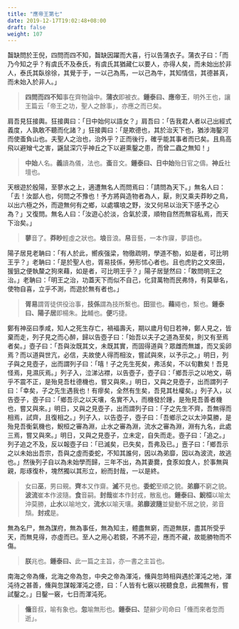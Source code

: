 ```yaml
---
title: "應帝王第七"
date: 2019-12-17T19:02:48+08:00
draft: false
weight: 107
---
```




齧缺問於王倪，四問而四不知，齧缺因躍而大喜，行以告蒲衣子。蒲衣子曰：「<span class="text-muted">而乃今知之乎？有虞氏不及泰氏，有虞氏其猶藏仁以要人，亦得人矣，而未始出於非人，泰氏其臥徐徐，其覺于于，一以己為馬，一以己為牛，其知情信，其德甚真，而未始入於非人。</span>」

> **四問而四不知**事在齊物論中。**蒲衣**即被衣。<strong class="text-success">鍾泰曰、</strong>**應帝王**，明外王也，讓王篇云「帝王之功，聖人之餘事」，亦應之而已矣。



肩吾見狂接輿。狂接輿曰：「<span class="text-muted">日中始何以語女？</span>」肩吾曰：「<span class="text-muted">告我君人者以己出經式義度，人孰敢不聽而化諸？</span>」狂接輿曰：「<span class="text-muted">是欺德也，其於治天下也，猶涉海鑿河而使蚉負山也。夫聖人之治也，治外乎？正而後行，確乎能其事者而已矣。且鳥高飛以避矰弋之害，鼷鼠深穴乎神丘之下以避熏鑿之患，而曾二蟲之無知！</span>」

> **中始**人名。**義**讀為儀，法也。**蚉**音文。<strong class="text-success">鍾泰曰、</strong>**日中始**殆日官之儔。**神丘**社壇也。



天根遊於殷陽，至蓼水之上，適遭無名人而問焉曰：「<span class="text-muted">請問為天下。</span>」無名人曰：「<span class="text-muted">去！汝鄙人也，何問之不豫也！予方將與造物者為人，厭，則又乘夫莽眇之鳥，以出六極之外，而遊無何有之鄉，以處壙埌之野，汝又何帠以治天下感予之心為？</span>」又復問。無名人曰：「<span class="text-muted">汝遊心於淡，合氣於漠，順物自然而無容私焉，而天下治矣。</span>」

> **蓼**音了。**莽眇**輕虛之狀也。**埌**音浪。**帠**音藝，一本作寱，夢語也。



陽子居見老聃曰：「<span class="text-muted">有人於此，嚮疾强梁，物徹疏明，學道不勌，如是者，可比明王乎？</span>」老聃曰：「<span class="text-muted">是於聖人也，胥易技係，勞形怵心者也。且也虎豹之文來田，猨狙之便執斄之狗來藉，如是者，可比明王乎？</span>」陽子居蹵然曰：「<span class="text-muted">敢問明王之治。</span>」老聃曰：「<span class="text-muted">明王之治，功蓋天下而似不自己，化貸萬物而民弗恃，有莫舉名，使物自喜，立乎不測，而遊於無有者也。</span>」

> **胥易**謂胥徒供役治事，**技係**謂為技所繫也。**田**獵也。**藉**繩也，繫也。<strong class="text-success">鍾泰曰、</strong>**陽子居**即楊朱。**比**輔也。**便**巧捷。



鄭有神巫曰季咸，知人之死生存亡，禍褔壽夭，期以歲月旬日若神，鄭人見之，皆棄而走，列子見之而心醉，歸以告壺子曰：「<span class="text-muted">始吾以夫子之道為至矣，則又有至焉者矣。</span>」壺子曰：「<span class="text-muted">吾與汝既其文，未既其實，而固得道與？眾雌而無雄，而又奚卵焉？而以道與世亢，必信，夫故使人得而相汝，嘗試與來，以予示之。</span>」明日，列子與之見壺子，出而謂列子曰：「<span class="text-muted">嘻！子之先生死矣，弗活矣，不以旬數矣！吾見怪焉，見濕灰焉。</span>」列子入，泣涕沾襟，以告壺子，壺子曰：「<span class="text-muted">鄉吾示之以地文，萌乎不震不正，是殆見吾杜德機也，嘗又與來。</span>」明日，又與之見壺子，出而謂列子曰：「<span class="text-muted">幸矣，子之先生遇我也！有瘳矣，全然有生矣，吾見其杜權矣。</span>」列子入，以告壺子，壺子曰：「<span class="text-muted">鄉吾示之以天壤，名實不入，而機發於踵，是殆見吾善者機也，嘗又與來。</span>」明日，又與之見壺子，出而謂列子曰：「<span class="text-muted">子之先生不齊，吾無得而相焉，試齊，且復相之。</span>」列子入，以告壺子，壺子曰：「<span class="text-muted">吾鄉示之以太沖莫勝，是殆見吾衡氣機也，鯢桓之審為淵，止水之審為淵，流水之審為淵，淵有九名，此處三焉，嘗又與來。</span>」明日，又與之見壺子，立未定，自失而走。壺子曰：「<span class="text-muted">追之。</span>」列子追之不及，反以報壺子曰：「<span class="text-muted">已滅矣，已失矣，吾弗及已。</span>」壼子曰：「<span class="text-muted">鄉吾示之以未始出吾宗，吾與之虛而委蛇，不知其誰何，因以為弟靡，因以為波流，故逃也。</span>」然後列子自以為未始學而歸，三年不出，為其妻爨，食豕如食人，於事無與親，彫琢復朴，塊然獨以其形立，紛而封哉，一以是終。

> 女曰**巫**，男曰覡。**齊**本又作齋。**滅**不見也。**委蛇**至順之貌。**弟靡**不窮之貌。**波流**崔本作波隨。**食**音嗣。**封哉**崔本作封戎，散亂也。<strong class="text-success">鍾泰曰、</strong>**鯢桓**以喻太沖莫勝，**止水**以喻地文，**流水**以喻天壤。**弟靡波隨**並變動不居之貌，弟音頹。**封戎**是。



無為名尸，無為謀府，無為事任，無為知主，體盡無窮，而遊無朕，盡其所受乎天，而無見得，亦虛而已。至人之用心若鏡，不將不迎，應而不藏，故能勝物而不傷。

> **朕**兆也。<strong class="text-success">鍾泰曰、</strong>此一篇之主旨，亦一書之主旨也。



南海之帝為儵，北海之帝為忽，中央之帝為渾沌，儵與忽時相與遇於渾沌之地，渾沌待之甚善，儵與忽謀報渾沌之德，曰：「<span class="text-muted">人皆有七竅以視聽食息，此獨無有，嘗試鑿之。</span>」日鑿一竅，七日而渾沌死。

> **儵**音叔，喻有象也。**忽**喻無形也。<strong class="text-success">鍾泰曰、</strong>楚辭少司命曰「儵而來者忽而逝」。